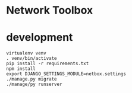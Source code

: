Network Toolbox
===============

development
===========
    
    virtualenv venv
    . venv/bin/activate
    pip install -r requirements.txt
    npm install
    export DJANGO_SETTINGS_MODULE=netbox.settings
    ./manage.py migrate
    ./manage/py runserver

